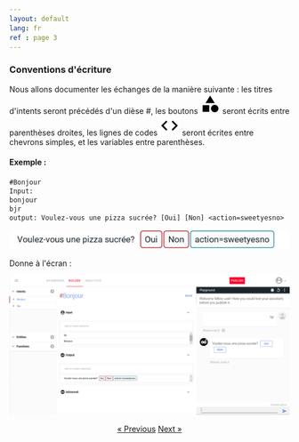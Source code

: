 ```yaml
---
layout: default
lang: fr
ref : page 3
---
```


### Conventions d'écriture

Nous allons documenter les échanges de la manière suivante : les titres d'intents seront précédés d'un dièse #, les boutons ![image](/assets/images/category.png) seront écrits entre parenthèses droites, les lignes de codes ![image](/assets/images/chevrons.png)  seront écrites entre chevrons simples, et les variables entre parenthèses.


#### Exemple : 

    #Bonjour 
    Input: 
    bonjour
    bjr
    output: Voulez-vous une pizza sucrée? [Oui] [Non] <action=sweetyesno>


![image](/assets/images/voulez-vous-une-pizza-sucree.png) 

Donne à l'écran :

![image](assets\images\voulez-vous-une-pizza-sucree-total.png)




<div style = "text-align:center" markdown="1">
<a href="En-francais2.html" class="previous">&laquo; Previous</a>
<a href="En-francais4.html" class="next">Next &raquo;</a>
</div>


